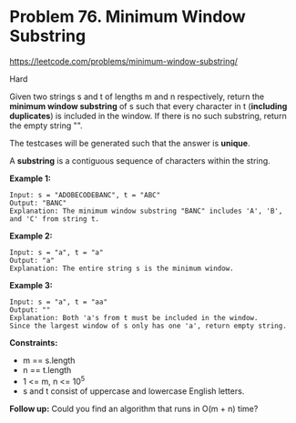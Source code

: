 # Problem 76. Minimum Window Substring
<https://leetcode.com/problems/minimum-window-substring/>

Hard

Given two strings s and t of lengths m and n respectively, return the **minimum window substring** of s such that every character in t (**including duplicates**) is included in the window. If there is no such substring, return the empty string "".

The testcases will be generated such that the answer is **unique**.

A **substring** is a contiguous sequence of characters within the string.

**Example 1:**

    Input: s = "ADOBECODEBANC", t = "ABC"
    Output: "BANC"
    Explanation: The minimum window substring "BANC" includes 'A', 'B', and 'C' from string t.

**Example 2:**

    Input: s = "a", t = "a"
    Output: "a"
    Explanation: The entire string s is the minimum window.

**Example 3:**

    Input: s = "a", t = "aa"
    Output: ""
    Explanation: Both 'a's from t must be included in the window.
    Since the largest window of s only has one 'a', return empty string.

**Constraints:**

* m == s.length
* n == t.length
* 1 <= m, n <= 10<sup>5</sup>
* s and t consist of uppercase and lowercase English letters.

**Follow up:** Could you find an algorithm that runs in O(m + n) time?
